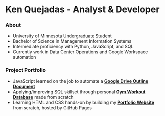 # Ken Quejadas - Analyst & Developer

### About
* University of Minnesota Undergraduate Student
* Bachelor of Science in Management Information Systems
* Intermediate proficiency with Python, JavaScript, and SQL
* Currently work in Data Center Operations and Google Workspace automation

### Project Portfolio
* JavaScript learned on the job to automate a [**Google Drive Outline Document**](https://github.com/kenquejadas/Automated-Google-Drive-Outline-Document)
* Applying/improving SQL skillset through personal [**Gym Workout Database**](https://github.com/kenquejadas/Gym-Workout-Relational-Database) made from scratch
* Learning HTML and CSS hands-on by building my [**Portfolio Website**](https://github.com/kenquejadas/kenquejadas.github.io) from scratch, hosted by GitHub Pages 

<!--
**kenquejadas/kenquejadas** is a ✨ _special_ ✨ repository because its `README.md` (this file) appears on your GitHub profile.

Here are some ideas to get you started:

- 🔭 I’m currently working on ...
- 🌱 I’m currently learning ...
- 👯 I’m looking to collaborate on ...
- 🤔 I’m looking for help with ...
- 💬 Ask me about ...
- 📫 How to reach me: ...
- 😄 Pronouns: ...
- ⚡ Fun fact: ...
-->
